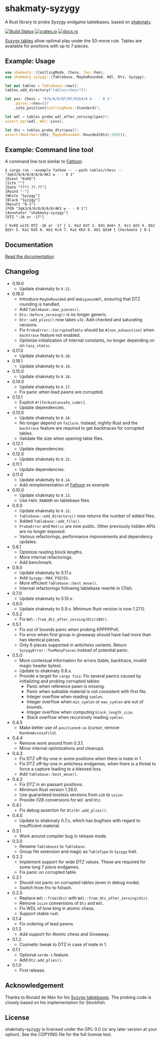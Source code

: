 shakmaty-syzygy
===============

A Rust library to probe Syzygy endgame tablebases, based on [shakmaty](https://github.com/niklasf/shakmaty).

[![Build Status](https://travis-ci.org/niklasf/shakmaty-syzygy.svg?branch=master)](https://travis-ci.org/niklasf/shakmaty-syzygy)
[![crates.io](https://img.shields.io/crates/v/shakmaty-syzygy.svg)](https://crates.io/crates/shakmaty-syzygy)
[![docs.rs](https://docs.rs/shakmaty-syzygy/badge.svg)](https://docs.rs/shakmaty-syzygy)

[Syzygy tables](https://syzygy-tables.info/#syzygy) allow optimal play under
the 50-move rule. Tables are available for positions with up to 7 pieces.

Example: Usage
--------------

```rust
use shakmaty::{CastlingMode, Chess, fen::Fen};
use shakmaty_syzygy::{Tablebase, MaybeRounded, Wdl, Dtz, Syzygy};

let mut tables = Tablebase::new();
tables.add_directory("tables/chess")?;

let pos: Chess = "8/8/8/8/B7/N7/K2k4/8 b - - 0 1"
    .parse::<Fen>()?
    .into_position(CastlingMode::Standard)?;

let wdl = tables.probe_wdl_after_zeroing(&pos)?;
assert_eq!(wdl, Wdl::Loss);

let dtz = tables.probe_dtz(&pos)?;
assert!(matches!(dtz, MaybeRounded::Rounded(Dtz(-59))));
```

Example: Command line tool
--------------------------

A command line tool similar to [Fathom](https://github.com/basil00/Fathom):

```
$ cargo run --example fathom -- --path tables/chess -- "3qk3/8/8/8/8/8/8/4K3 w - - 0 1"
[Event "KvKQ"]
[Site ""]
[Date "????.??.??"]
[Round "-"]
[White "Syzygy"]
[Black "Syzygy"]
[Result "0-1"]
[FEN "3qk3/8/8/8/8/8/8/4K3 w - - 0 1"]
[Annotator "shakmaty-syzygy"]
[DTZ "-16 or -17"]

{ KvKQ with DTZ -16 or -17 } 1. Ke2 Kd7 2. Kd1 Ke6+ 3. Kc1 Qd3 4. Kb2 Qd2+ 5. Ka1 Kd5 6. Kb1 Kc4 7. Ka1 Kb3 8. Kb1 Qd1# { Checkmate } 0-1
```

Documentation
-------------

[Read the documentation](https://docs.rs/shakmaty-syzygy)

Changelog
---------

* 0.19.0
  - Update shakmaty to `0.21`.
* 0.18.0
  - Introduce `MaybeRounded` and `AmbiguousWdl`, ensuring that DTZ rounding
    is handled.
  - Add `Tablebase::max_pieces()`.
  - `Dtz::before_zeroing()` is no longer generic.
  - `Dtz::add_plies()` now takes `u32`. Add checked and saturating versions.
  - Fix `ProbeError::CorruptedTable` should be `#[non_exhaustive]` when
    `backtrace` feature not enabled.
  - Optimize initialization of internal constants, no longer depending on
    on `lazy_static`.
* 0.17.0
  - Update shakmaty to `0.20`.
* 0.16.1
  - Update shakmaty to `0.19`.
* 0.15.0
  - Update shakmaty to `0.18`.
* 0.14.0
  - Update shakmaty to `0.17`.
  - Fix panic when lead pawns are corrupted.
* 0.13.1
  - Explicit `#![forbid(unsafe_code)]`.
  - Update dependencies.
* 0.13.0
  - Update shakmaty to `0.16`.
  - No longer depend on `failure`. Instead, nightly Rust and the `backtrace`
    feature are required to get backtraces for corrupted tables.
  - Validate file size when opening table files.
* 0.12.1
  - Update dependencies.
* 0.12.0
  - Update shakmaty to `0.15`.
* 0.11.1
  - Update dependencies.
* 0.11.0
  - Update shakmaty to `0.14`.
  - Add reimplementation of [Fathom](https://github.com/basil00/Fathom) as example.
* 0.10.0
  - Update shakmaty to `0.13`.
  - Use `FADV_RANDOM` on tablebase files.
* 0.9.0
  - Update shakmaty to `0.12`.
  - `Tablebase::add_directory()` now returns the number of added files.
  - Added `Tablebase::add_file()`.
  - `ProbeError` and `Metric` are now public. Other previously hidden APIs
    are no longer exposed.
  - Various refactorings, performance improvements and dependency updates.
* 0.8.1
  - Optimize reading block lengths.
  - More internal refactorings.
  - Add benchmark.
* 0.8.0
  - Update shakmaty to 0.11.x.
  - Add `Syzygy::MAX_PIECES`.
  - More efficient `Tablebase::best_move()`.
  - Internal refactorings following tablebase rewrite in Cfish.
* 0.7.0
  - Update shakmaty to 0.10.x.
* 0.6.0
  - Update shakmaty to 0.9.x. Minimum Rust version is now 1.27.0.
* 0.5.2
  - Fix `Wdl::from_dtz_after_zeroing(Dtz(100))`.
* 0.5.1
  - Fix out of bounds panic when probing KPPPPPvK.
  - Fix error when first group in giveaway should have had more than two
    identical pieces.
  - Only 6 pieces supported in antichess variants. Return
    `SyzygyError::TooManyPieces` instead of potential panic.
* 0.5.0
  - More contextual information for errors (table, backtrace,
    invalid magic header bytes).
  - Update to shakmaty 0.8.x.
  - Provide a target for `cargo fuzz`. Fix several panics caused by
    initializing and probing corrupted tables:
    - Panic when reference pawn is missing.
    - Panic when subtable material is not consistent with first file.
    - Integer overflow when reading `symlen`.
    - Integer overflow when `min_symlen` or `max_symlen` are out of bounds.
    - Integer overflow when computing `block_length_size`.
    - Stack overflow when recursively reading `symlen`.
* 0.4.5
  - Make better use of `positioned-io` (cursor, remove `RandomAccessFile`).
* 0.4.4
  - Remove work around from 0.3.1.
  - Minor internal optimizations and cleanups.
* 0.4.3
  - Fix DTZ off-by-one in some positions when there is mate in 1.
  - Fix DTZ off-by-one in antichess endgames, when there is a threat to force
    a capture leading to a blessed loss.
  - Add `Tablebase::best_move()`.
* 0.4.2
  - Fix DTZ in en passant positions.
  - Minimum Rust version 1.26.0.
  - Use guaranteed lossless versions from `u16` to `usize`.
  - Provide i128 conversions for `Wdl` and `Dtz`.
* 0.4.1
  - Fix debug assertion for `Dtz(0).add_plies()`.
* 0.4.0
  - Update to shakmaty 0.7.x, which has bugfixes with regard to insufficient
    material.
* 0.3.1
  - Work around compiler bug in release mode.
* 0.3.0
  - Rename `Tablebases` to `Tablebase`.
  - Group file extension and magic as `TableType` in `Syzygy` trait.
* 0.2.2
  - Implement support for wide DTZ values. These are required for some long
    7 piece endgames.
  - Fix panic on corrupted table.
* 0.2.1
  - Should not panic on corrupted tables (even in debug mode).
  - Switch from fnv to fxhash.
* 0.2.0
  - Replace `Wdl::from(dtz)` with `Wdl::from_dtz_after_zeroing(dtz)`.
  - Remove `isize` conversions of `Dtz` and `Wdl`.
  - Fix WDL of lone king in atomic chess.
  - Support stable rust.
* 0.1.4
  - Fix ordering of lead pawns.
* 0.1.3
  - Add support for Atomic chess and Giveaway.
* 0.1.2
  - Cosmetic tweak to DTZ in case of mate in 1.
* 0.1.1
  - Optional `serde-1` feature.
  - Add `Dtz.add_plies()`.
* 0.1.0
  - First release.

Acknowledgement
---------------

Thanks to Ronald de Man for his [Syzygy tablebases](https://github.com/syzygy1/tb).
The probing code is closely based on his implementation for Stockfish.

License
-------

shakmaty-syzygy is licensed under the GPL-3.0 (or any later version at your
option). See the COPYING file for the full license text.
